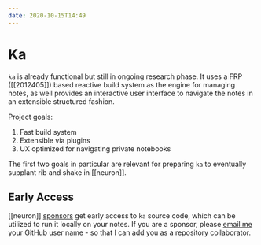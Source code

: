 ```yaml
---
date: 2020-10-15T14:49
---
```


# Ka

`ka` is already functional but still in ongoing research phase. It uses a FRP ([[2012405]]) based reactive build system as the engine for managing notes, as well provides an interactive user interface to navigate the notes in an extensible structured fashion.

Project goals:

1. Fast build system
2. Extensible via plugins
3. UX optimized for navigating private notebooks

The first two goals in particular are relevant for preparing `ka` to eventually supplant rib and shake in [[neuron]].

## Early Access

[[neuron]] [sponsors] get early access to `ka` source code, which can be utilized to run it locally on your notes. If you are a sponsor, please [email me][email] your GitHub user name - so that I can add you as a repository collaborator.

[sponsors]: https://github.com/sponsors/srid
[email]: mailto:srid@srid.ca